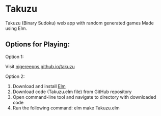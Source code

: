 # Takuzu
Takuzu (Binary Sudoku) web app with random generated games
Made using Elm. 

## Options for Playing: 
Option 1: 

Visit [nigereepps.github.io/takuzu](https://nigereepps.me/Takuzu/)

Option 2:

1. Download and install [Elm](https://guide.elm-lang.org/install/elm.html)
2. Download code (Takuzu.elm file) from GitHub repository
3. Open command-line tool and navigate to directory with downloaded code
4. Run the following command: elm make Takuzu.elm
